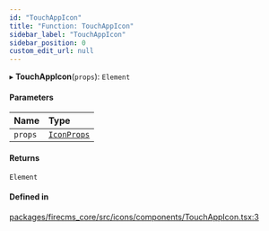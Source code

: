 ```yaml
---
id: "TouchAppIcon"
title: "Function: TouchAppIcon"
sidebar_label: "TouchAppIcon"
sidebar_position: 0
custom_edit_url: null
---
```


▸ **TouchAppIcon**(`props`): `Element`

#### Parameters

| Name | Type |
| :------ | :------ |
| `props` | [`IconProps`](../types/IconProps.md) |

#### Returns

`Element`

#### Defined in

[packages/firecms_core/src/icons/components/TouchAppIcon.tsx:3](https://github.com/FireCMSco/firecms/blob/d45f3739/packages/firecms_core/src/icons/components/TouchAppIcon.tsx#L3)
